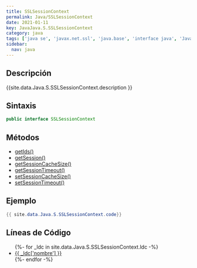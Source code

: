 ```yaml
---
title: SSLSessionContext
permalink: Java/SSLSessionContext
date: 2021-01-11
key: JavaJava.S.SSLSessionContext
category: java
tags: ['java se', 'javax.net.ssl', 'java.base', 'interface java', 'Java 1.4']
sidebar: 
  nav: java
---
```


## Descripción
{{site.data.Java.S.SSLSessionContext.description }}

## Sintaxis
~~~java
public interface SSLSessionContext
~~~

## Métodos
* [getIds()](/Java/SSLSessionContext/getIds)
* [getSession()](/Java/SSLSessionContext/getSession)
* [getSessionCacheSize()](/Java/SSLSessionContext/getSessionCacheSize)
* [getSessionTimeout()](/Java/SSLSessionContext/getSessionTimeout)
* [setSessionCacheSize()](/Java/SSLSessionContext/setSessionCacheSize)
* [setSessionTimeout()](/Java/SSLSessionContext/setSessionTimeout)

## Ejemplo
~~~java
{{ site.data.Java.S.SSLSessionContext.code}}
~~~

## Líneas de Código
<ul>
{%- for _ldc in site.data.Java.S.SSLSessionContext.ldc -%}
   <li>
       <a href="{{_ldc['url'] }}">{{ _ldc['nombre'] }}</a>
   </li>
{%- endfor -%}
</ul>
